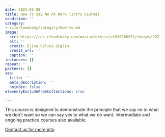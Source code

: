 ```yaml
---
date: 2021-01-08
title: How To Say No At Work (Intro Course)
condition: ''
category:
- site/taxonomy/category/how-to.md
image:
  src: https://res.cloudinary.com/marinaforhire/v1610168632/images/2021/01/Big_Shoes_-_Discussion_onnrmg.png
  alt: ''
  credit: Elina Celina Giglio
  credit_url: ''
  caption: ''
instances: []
repeat: ''
partners: []
seo:
  title: ''
  meta_description: ''
  noindex: false
eleventyExcludeFromCollections: true

---
```

This course is designed to demonstrate the principle that we say no to what we don't want so we can say yes to what we do want. Intermediate and ongoing practice courses also available.

[Contact us for more info]()
